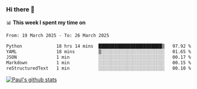 ### Hi there 👋

📊 **This week I spent my time on**
<!--START_SECTION:waka-->

```txt
From: 19 March 2025 - To: 26 March 2025

Python             18 hrs 14 mins  ████████████████████████▒   97.92 %
YAML               18 mins         ▒░░░░░░░░░░░░░░░░░░░░░░░░   01.65 %
JSON               1 min           ░░░░░░░░░░░░░░░░░░░░░░░░░   00.17 %
Markdown           1 min           ░░░░░░░░░░░░░░░░░░░░░░░░░   00.15 %
reStructuredText   1 min           ░░░░░░░░░░░░░░░░░░░░░░░░░   00.10 %
```

<!--END_SECTION:waka-->


[![Paul's github stats](https://github-readme-stats.vercel.app/api?username=mickeyouyou&theme=dracula&show_icons=true)](https://github.com/anuraghazra/github-readme-stats)
